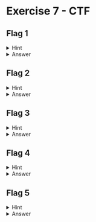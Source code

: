 # Exercise 7 - CTF

## Flag 1
<details>
<summary>Hint</summary>
    Not all flags are accessible by Administrators.
</details>

<details>
<summary>Answer</summary>
    The flag is on the desktop of Workstation 1 for Ellena Pierce and is locked to System.
</details>


## Flag 2
<details>
<summary>Hint</summary>
    Some flags may be hidden on Webpages in the source code.
</details>


<details>
<summary>Answer</summary>
    The flag is in the source code for the webserver hosted on Workstation 2 `http://10.10.0.194`.
</details>


## Flag 3
<details>
<summary>Hint</summary>
    Some image files are not what they seem.
</details>

<details>
<summary>Answer</summary>
    The flag is a hidden Empire image on Workstation 1 that has the flag embedded in it with steganography. There is no password needed for this flag.
</details>

## Flag 4
<details>
<summary>Hint</summary>
    PowerPoint documents are always a good source of information.
</details>

<details>
<summary>Answer</summary>
    The flag is on the Desktop of Workstation 2 and is in the PowerPoint document.
</details>


## Flag 5
<details>
<summary>Hint</summary>
    Always remember to throw away your trash.
</details>

<details>
<summary>Answer</summary>
    The flag is in the Recycling Bin on Workstation 2.
</details>
